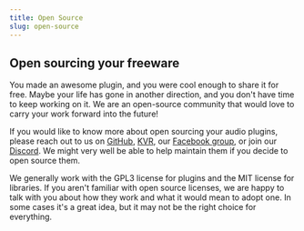```yaml
---
title: Open Source
slug: open-source
---
```


## Open sourcing your freeware

You made an awesome plugin, and you were cool enough to share it for free. Maybe your life has gone in another direction, and you don't have time to keep working on it. We are an open-source community that would love to carry your work forward into the future! 

If you would like to know more about open sourcing your audio plugins, please reach out to us on [GitHub](https://github.com/surge-synthesizer), [KVR](https://www.kvraudio.com/forum/viewtopic.php?f=1&t=511922), our [Facebook group](https://www.facebook.com/groups/surgesynth/), or join our [Discord](https://discord.gg/aFQDdMV). We might very well be able to help maintain them if you decide to open source them.

We generally work with the GPL3 license for plugins and the MIT license for libraries. If you aren't familiar with open source licenses, we are happy to talk with you about how they work and what it would mean to adopt one. In some cases it's a great idea, but it may not be the right choice for everything.

